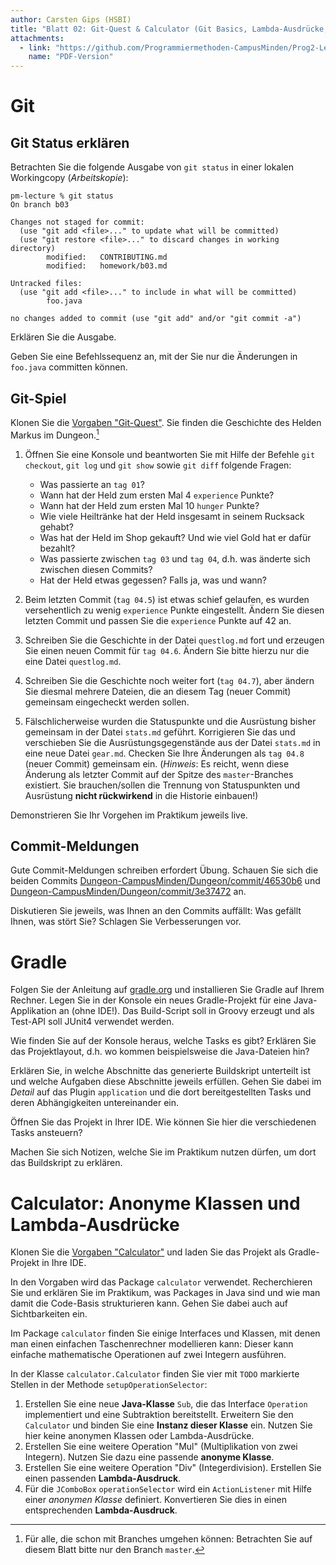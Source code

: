 ```yaml
---
author: Carsten Gips (HSBI)
title: "Blatt 02: Git-Quest & Calculator (Git Basics, Lambda-Ausdrücke, Gradle)"
attachments:
  - link: "https://github.com/Programmiermethoden-CampusMinden/Prog2-Lecture/blob/_pdf/homework/b02.pdf"
    name: "PDF-Version"
---
```


<!--  pandoc -s -f markdown -t markdown+smart-grid_tables-multiline_tables-simple_tables --columns=94 --reference-links=true  b02.md  -o xxx.md  -->

# Git

## Git Status erklären

Betrachten Sie die folgende Ausgabe von `git status` in einer lokalen Workingcopy
(*Arbeitskopie*):

    pm-lecture % git status
    On branch b03

    Changes not staged for commit:
      (use "git add <file>..." to update what will be committed)
      (use "git restore <file>..." to discard changes in working directory)
            modified:   CONTRIBUTING.md
            modified:   homework/b03.md

    Untracked files:
      (use "git add <file>..." to include in what will be committed)
            foo.java

    no changes added to commit (use "git add" and/or "git commit -a")

Erklären Sie die Ausgabe.

Geben Sie eine Befehlssequenz an, mit der Sie nur die Änderungen in `foo.java` committen
können.

## Git-Spiel

Klonen Sie die [Vorgaben "Git-Quest"]. Sie finden die Geschichte des Helden Markus im
Dungeon.[^1]

1.  Öffnen Sie eine Konsole und beantworten Sie mit Hilfe der Befehle `git checkout`,
    `git log` und `git show` sowie `git diff` folgende Fragen:

    - Was passierte an `tag 01`?
    - Wann hat der Held zum ersten Mal 4 `experience` Punkte?
    - Wann hat der Held zum ersten Mal 10 `hunger` Punkte?
    - Wie viele Heiltränke hat der Held insgesamt in seinem Rucksack gehabt?
    - Was hat der Held im Shop gekauft? Und wie viel Gold hat er dafür bezahlt?
    - Was passierte zwischen `tag 03` und `tag 04`, d.h. was änderte sich zwischen diesen
      Commits?
    - Hat der Held etwas gegessen? Falls ja, was und wann?

2.  Beim letzten Commit (`tag 04.5`) ist etwas schief gelaufen, es wurden versehentlich zu
    wenig `experience` Punkte eingestellt. Ändern Sie diesen letzten Commit und passen Sie die
    `experience` Punkte auf 42 an.

3.  Schreiben Sie die Geschichte in der Datei `questlog.md` fort und erzeugen Sie einen neuen
    Commit für `tag 04.6`. Ändern Sie bitte hierzu nur die eine Datei `questlog.md`.

4.  Schreiben Sie die Geschichte noch weiter fort (`tag 04.7`), aber ändern Sie diesmal
    mehrere Dateien, die an diesem Tag (neuer Commit) gemeinsam eingecheckt werden sollen.

5.  Fälschlicherweise wurden die Statuspunkte und die Ausrüstung bisher gemeinsam in der Datei
    `stats.md` geführt. Korrigieren Sie das und verschieben Sie die Ausrüstungsgegenstände aus
    der Datei `stats.md` in eine neue Datei `gear.md`. Checken Sie Ihre Änderungen als
    `tag 04.8` (neuer Commit) gemeinsam ein. (*Hinweis*: Es reicht, wenn diese Änderung als
    letzter Commit auf der Spitze des `master`-Branches existiert. Sie brauchen/sollen die
    Trennung von Statuspunkten und Ausrüstung **nicht rückwirkend** in die Historie einbauen!)

Demonstrieren Sie Ihr Vorgehen im Praktikum jeweils live.

## Commit-Meldungen

Gute Commit-Meldungen schreiben erfordert Übung. Schauen Sie sich die beiden Commits
[Dungeon-CampusMinden/Dungeon/commit/46530b6] und
[Dungeon-CampusMinden/Dungeon/commit/3e37472] an.

Diskutieren Sie jeweils, was Ihnen an den Commits auffällt: Was gefällt Ihnen, was stört Sie?
Schlagen Sie Verbesserungen vor.

# Gradle

Folgen Sie der Anleitung auf [gradle.org] und installieren Sie Gradle auf Ihrem Rechner. Legen
Sie in der Konsole ein neues Gradle-Projekt für eine Java-Applikation an (ohne IDE!). Das
Build-Script soll in Groovy erzeugt und als Test-API soll JUnit4 verwendet werden.

Wie finden Sie auf der Konsole heraus, welche Tasks es gibt? Erklären Sie das Projektlayout,
d.h. wo kommen beispielsweise die Java-Dateien hin?

Erklären Sie, in welche Abschnitte das generierte Buildskript unterteilt ist und welche
Aufgaben diese Abschnitte jeweils erfüllen. Gehen Sie dabei im *Detail* auf das Plugin
`application` und die dort bereitgestellten Tasks und deren Abhängigkeiten untereinander ein.

Öffnen Sie das Projekt in Ihrer IDE. Wie können Sie hier die verschiedenen Tasks ansteuern?

Machen Sie sich Notizen, welche Sie im Praktikum nutzen dürfen, um dort das Buildskript zu
erklären.

# Calculator: Anonyme Klassen und Lambda-Ausdrücke

Klonen Sie die [Vorgaben "Calculator"] und laden Sie das Projekt als Gradle-Projekt in Ihre
IDE.

In den Vorgaben wird das Package `calculator` verwendet. Recherchieren Sie und erklären Sie im
Praktikum, was Packages in Java sind und wie man damit die Code-Basis strukturieren kann.
Gehen Sie dabei auch auf Sichtbarkeiten ein.

Im Package `calculator` finden Sie einige Interfaces und Klassen, mit denen man einen
einfachen Taschenrechner modellieren kann: Dieser kann einfache mathematische Operationen auf
zwei Integern ausführen.

In der Klasse `calculator.Calculator` finden Sie vier mit `TODO` markierte Stellen in der
Methode `setupOperationSelector`:

1.  Erstellen Sie eine neue **Java-Klasse** `Sub`, die das Interface `Operation` implementiert
    und eine Subtraktion bereitstellt. Erweitern Sie den `Calculator` und binden Sie eine
    **Instanz dieser Klasse** ein. Nutzen Sie hier keine anonymen Klassen oder
    Lambda-Ausdrücke.
2.  Erstellen Sie eine weitere Operation "Mul" (Multiplikation von zwei Integern). Nutzen Sie
    dazu eine passende **anonyme Klasse**.
3.  Erstellen Sie eine weitere Operation "Div" (Integerdivision). Erstellen Sie einen
    passenden **Lambda-Ausdruck**.
4.  Für die `JComboBox` `operationSelector` wird ein `ActionListener` mit Hilfe einer
    *anonymen Klasse* definiert. Konvertieren Sie dies in einen entsprechenden
    **Lambda-Ausdruck**.

[^1]: Für alle, die schon mit Branches umgehen können: Betrachten Sie auf diesem Blatt bitte
    nur den Branch `master`.

  [Vorgaben "Git-Quest"]: https://github.com/Programmiermethoden-CampusMinden/prog2_ybel_gitquest
  [Dungeon-CampusMinden/Dungeon/commit/46530b6]: https://github.com/Dungeon-CampusMinden/Dungeon/commit/46530b6dc970a8cedb0610b92268b9c78345e067
  [Dungeon-CampusMinden/Dungeon/commit/3e37472]: https://github.com/Dungeon-CampusMinden/Dungeon/commit/3e3747220ade538b4c974a520cc9104121789aa1
  [gradle.org]: https://gradle.org/
  [Vorgaben "Calculator"]: https://github.com/Programmiermethoden-CampusMinden/prog2_ybel_calculator
